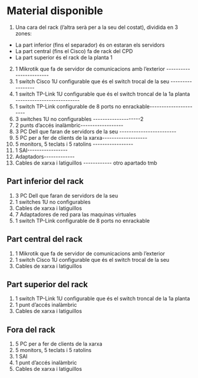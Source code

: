 # Material disponible
1. Una cara del rack (l’altra serà per a la seu del costat), dividida en 3 zones:
  - La part inferior (fins el separador) és on estaran els servidors
  - La part central (fins el Cisco) fa de rack del CPD
  - La part superior és el rack de la planta 1
2. 1 Mikrotik que fa de servidor de comunicacions amb l’exterior ------------------------
3. 1 switch Cisco 1U configurable que és el switch trocal de la seu -----------------
4. 1 switch TP-Link 1U configurable que és el switch troncal de la 1a planta ---------------------------
5. 1 switch TP-Link configurable de 8 ports no enrackable----------------------
6. 3 switches 1U no configurables --------------------2
7. 2 punts d’accés inalàmbric------------------
8. 3 PC Dell que faran de servidors de la seu ------------------------
9. 5 PC per a fer de clients de la xarxa-------------------
10. 5 monitors, 5 teclats i 5 ratolins -----------------
11. 1 SAI-----------------
12. Adaptadors-------------
13. Cables de xarxa i latiguillos ------------ otro apartado tmb


## Part inferior del rack

1. 3 PC Dell que faran de servidors de la seu
2. 1 switches 1U no configurables
3. Cables de xarxa i latiguillos
4. 7 Adaptadores de red para las maquinas virtuales
5. 1 switch TP-Link configurable de 8 ports no enrackable

## Part central del rack

1. 1 Mikrotik que fa de servidor de comunicacions amb l’exterior
2. 1 switch Cisco 1U configurable que és el switch trocal de la seu
3. Cables de xarxa i latiguillos

## Part superior del rack
1. 1 switch TP-Link 1U configurable que és el switch troncal de la 1a planta
2. 1 punt d’accés inalàmbric
3. Cables de xarxa i latiguillos

## Fora del rack
1. 5 PC per a fer de clients de la xarxa
2. 5 monitors, 5 teclats i 5 ratolins
3. 1 SAI
4. 1 punt d’accés inalàmbric
5. Cables de xarxa i latiguillos

